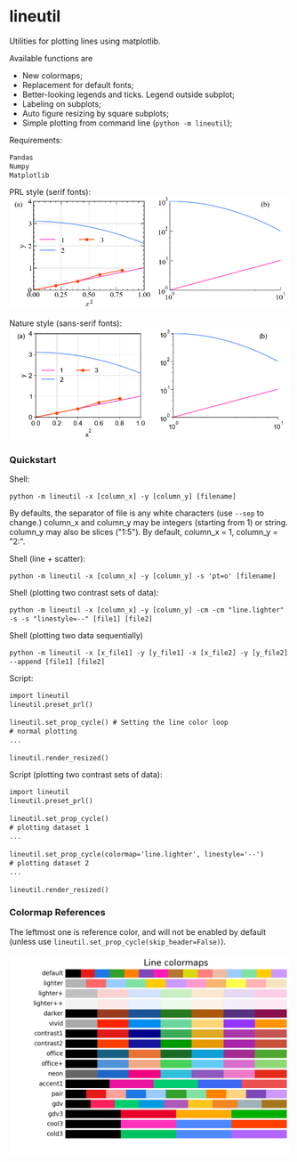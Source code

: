 
# lineutil

Utilities for plotting lines using matplotlib.

Available functions are

- New colormaps;
- Replacement for default fonts;
- Better-looking legends and ticks. Legend outside subplot;
- Labeling on subplots;
- Auto figure resizing by square subplots;
- Simple plotting from command line (`python -m lineutil`);


Requirements:

    Pandas
    Numpy
    Matplotlib


PRL style (serif fonts):
![prl image](prl.png)

Nature style (sans-serif fonts):
![nature image](nature.png)

### Quickstart

Shell:

    python -m lineutil -x [column_x] -y [column_y] [filename]

By defaults, the separator of file is any white characters (use `--sep` to change.) column_x and column_y may be integers (starting from 1) or string. column_y may also be slices ("1:5"). By default, column_x = 1, column_y = "2:".

Shell (line + scatter):

    python -m lineutil -x [column_x] -y [column_y] -s 'pt=o' [filename]

Shell (plotting two contrast sets of data):

    python -m lineutil -x [column_x] -y [column_y] -cm -cm "line.lighter" -s -s "linestyle=--" [file1] [file2]

Shell (plotting two data sequentially)

    python -m lineutil -x [x_file1] -y [y_file1] -x [x_file2] -y [y_file2] --append [file1] [file2]


Script:

    import lineutil
    lineutil.preset_prl()

    lineutil.set_prop_cycle() # Setting the line color loop
    # normal plotting
    ...

    lineutil.render_resized()

Script (plotting two contrast sets of data):

    import lineutil
    lineutil.preset_prl()

    lineutil.set_prop_cycle()
    # plotting dataset 1
    ...

    lineutil.set_prop_cycle(colormap='line.lighter', linestyle='--')
    # plotting dataset 2
    ...

    lineutil.render_resized()


### Colormap References

The leftmost one is reference color, and will not be enabled by default (unless use `lineutil.set_prop_cycle(skip_header=False)`).

![colormap](colormaps.png)